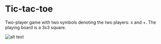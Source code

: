 # Tic-tac-toe
  Two-player game with two symbols denoting the two players: x and +. 
  The playing board is a 3x3 square.
  
  ![alt text](http://tic-tac-toe/tic-tac-toe_1.png)

